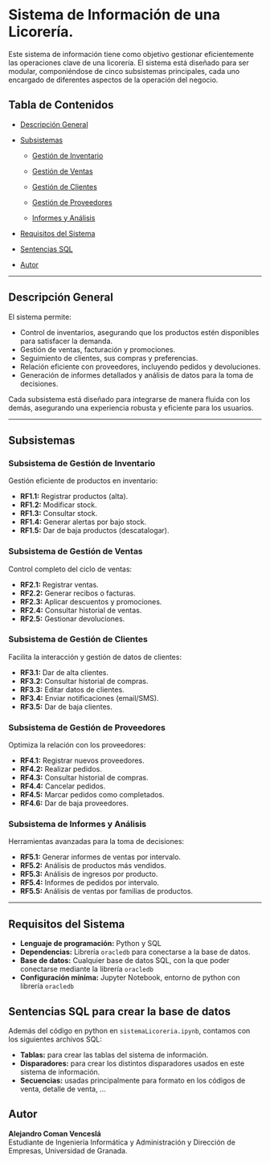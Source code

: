 # Sistema de Información de una Licorería.

Este sistema de información tiene como objetivo gestionar eficientemente las operaciones clave de una licorería. El sistema está diseñado para ser modular, componiéndose de cinco subsistemas principales, cada uno encargado de diferentes aspectos de la operación del negocio.

## Tabla de Contenidos

- [Descripción General](#descripción-general)

- [Subsistemas](#subsistemas)

  - [Gestión de Inventario](#subsistema-de-gestión-de-inventario)
  
  - [Gestión de Ventas](#subsistema-de-gestión-de-ventas)
  
  - [Gestión de Clientes](#subsistema-de-gestión-de-clientes)
  
  - [Gestión de Proveedores](#subsistema-de-gestión-de-proveedores)
    
  - [Informes y Análisis](#subsistema-de-informes-y-análisis)
    
- [Requisitos del Sistema](#requisitos-del-sistema)
  
- [Sentencias SQL](#sentencias-sql-para-crear-la-base-de-datos)

- [Autor](#autor)

---

## Descripción General

El sistema permite:
- Control de inventarios, asegurando que los productos estén disponibles para satisfacer la demanda.
- Gestión de ventas, facturación y promociones.
- Seguimiento de clientes, sus compras y preferencias.
- Relación eficiente con proveedores, incluyendo pedidos y devoluciones.
- Generación de informes detallados y análisis de datos para la toma de decisiones.

Cada subsistema está diseñado para integrarse de manera fluida con los demás, asegurando una experiencia robusta y eficiente para los usuarios.

---

## Subsistemas

### Subsistema de Gestión de Inventario
Gestión eficiente de productos en inventario:
- **RF1.1:** Registrar productos (alta).
- **RF1.2:** Modificar stock.
- **RF1.3:** Consultar stock.
- **RF1.4:** Generar alertas por bajo stock.
- **RF1.5:** Dar de baja productos (descatalogar).

### Subsistema de Gestión de Ventas
Control completo del ciclo de ventas:
- **RF2.1:** Registrar ventas.
- **RF2.2:** Generar recibos o facturas.
- **RF2.3:** Aplicar descuentos y promociones.
- **RF2.4:** Consultar historial de ventas.
- **RF2.5:** Gestionar devoluciones.

### Subsistema de Gestión de Clientes
Facilita la interacción y gestión de datos de clientes:
- **RF3.1:** Dar de alta clientes.
- **RF3.2:** Consultar historial de compras.
- **RF3.3:** Editar datos de clientes.
- **RF3.4:** Enviar notificaciones (email/SMS).
- **RF3.5:** Dar de baja clientes.

### Subsistema de Gestión de Proveedores
Optimiza la relación con los proveedores:
- **RF4.1:** Registrar nuevos proveedores.
- **RF4.2:** Realizar pedidos.
- **RF4.3:** Consultar historial de compras.
- **RF4.4:** Cancelar pedidos.
- **RF4.5:** Marcar pedidos como completados.
- **RF4.6:** Dar de baja proveedores.

### Subsistema de Informes y Análisis
Herramientas avanzadas para la toma de decisiones:
- **RF5.1:** Generar informes de ventas por intervalo.
- **RF5.2:** Análisis de productos más vendidos.
- **RF5.3:** Análisis de ingresos por producto.
- **RF5.4:** Informes de pedidos por intervalo.
- **RF5.5:** Análisis de ventas por familias de productos.

---

## Requisitos del Sistema
- **Lenguaje de programación:** Python y SQL
- **Dependencias:** Librería `oracledb` para conectarse a la base de datos.
- **Base de datos:** Cualquier base de datos SQL, con la que poder conectarse mediante la librería `oracledb`
- **Configuración mínima:** Jupyter Notebook, entorno de python con librería `oracledb`

## Sentencias SQL para crear la base de datos
Además del código en python en `sistemaLicoreria.ipynb`, contamos con los siguientes archivos SQL:
- **Tablas:** para crear las tablas del sistema de información.
- **Disparadores:** para crear los distintos disparadores usados en este sistema de información.
- **Secuencias:** usadas principalmente para formato en los códigos de venta, detalle de venta, ...

## Autor

**Alejandro Coman Venceslá**  
Estudiante de Ingeniería Informática y Administración y Dirección de Empresas, Universidad de Granada.  

